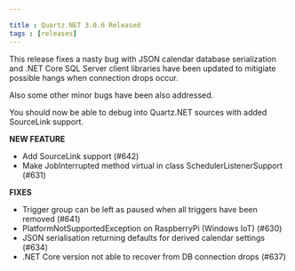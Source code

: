 ```yaml
---

title : Quartz.NET 3.0.6 Released
tags : [releases]
---
```


This release fixes a nasty bug with JSON calendar database serialization and .NET Core SQL Server client libraries
have been updated to mitigiate possible hangs when connection drops occur.

Also some other minor bugs have been also addressed.

You should now be able to debug into Quartz.NET sources with added SourceLink support.

__NEW FEATURE__

* Add SourceLink support (#642)
* Make JobInterrupted method virtual in class SchedulerListenerSupport (#631)

__FIXES__

* Trigger group can be left as paused when all triggers have been removed (#641)
* PlatformNotSupportedException on RaspberryPi (Windows IoT) (#630)
* JSON serialisation returning defaults for derived calendar settings (#634)
* .NET Core version not able to recover from DB connection drops (#637)

<Download />
